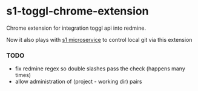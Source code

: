 # s1-toggl-chrome-extension
Chrome extension for integration toggl api into redmine.

Now it also plays with [s1 microservice](https://github.com/Rootre/git-projects) to control 
local git via this extension

### TODO

- fix redmine regex so double slashes pass the check (happens many times)
- allow administration of (project - working dir) pairs